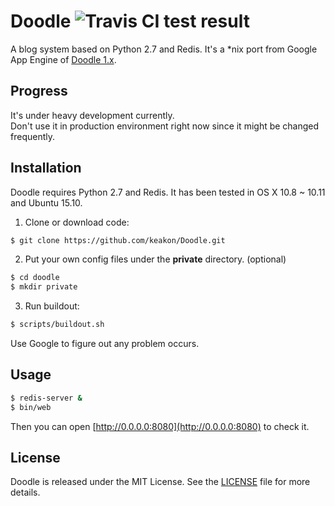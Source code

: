 # Doodle ![Travis CI test result](https://travis-ci.org/keakon/Doodle.svg?branch=master)
A blog system based on Python 2.7 and Redis. It's a *nix port from Google App Engine of [Doodle 1.x](https://bitbucket.org/keakon/doodle/).

## Progress
It's under heavy development currently.  
Don't use it in production environment right now since it might be changed frequently.

## Installation
Doodle requires Python 2.7 and Redis. It has been tested in OS X 10.8 ~ 10.11 and Ubuntu 15.10.

1. Clone or download code:
  ```bash
  $ git clone https://github.com/keakon/Doodle.git
  ```
  
2. Put your own config files under the **private** directory. (optional)
  ```bash
  $ cd doodle
  $ mkdir private
  ```

3. Run buildout:
  ```bash
  $ scripts/buildout.sh
  ```
  Use Google to figure out any problem occurs.

## Usage
```bash
$ redis-server &
$ bin/web
```
Then you can open [http://0.0.0.0:8080](http://0.0.0.0:8080) to check it.

## License
Doodle is released under the MIT License. See the [LICENSE](https://raw.githubusercontent.com/keakon/Doodle/master/LICENSE) file for more details.
